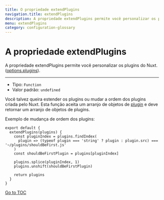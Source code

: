 ```yaml
---
title: O propriedade extendPlugins
navigation.title: extendPlugins
description: A propriedade extendPlugins permite você personalizar os plugins do Nuxt.
menu: extendPlugins
category: configuration-glossary
---
```

# A propriedade extendPlugins

A propriedade extendPlugins permite você personalizar os plugins do Nuxt. ([options.plugins](./configuration-glossary/configuration-plugins)).

---

- Tipo: `Function`
- Valor padrão: `undefined`

Você talvez queira estender os plugins ou mudar a ordem dos plugins criada pelo Nuxt. Esta função aceita um arranjo de objetos de [plugin](./configuration-glossary/configuration-plugins) e deve retornar um arranjo de objetos de plugins.

Exemplo de mudança de ordem dos plugins:

```js{}[nuxt.config.js]
export default {
  extendPlugins(plugins) {
    const pluginIndex = plugins.findIndex(
      plugin => (typeof plugin === 'string' ? plugin : plugin.src) === '~/plugins/shouldBeFirst.js'
    )
    const shouldBeFirstPlugin = plugins[pluginIndex]

    plugins.splice(pluginIndex, 1)
    plugins.unshift(shouldBeFirstPlugin)

    return plugins
  }
}
```
<span style='float: footnote;'><a href="../index.html#toc">Go to TOC</a></span>
